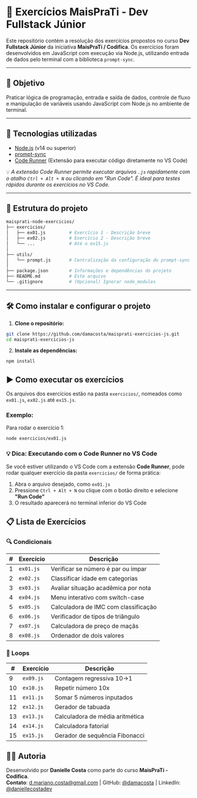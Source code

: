 # 🚀 Exercícios MaisPraTi - Dev Fullstack Júnior

Este repositório contém a resolução dos exercícios propostos no curso **Dev Fullstack Júnior** da iniciativa **MaisPraTi / Codifica**. Os exercícios foram desenvolvidos em JavaScript com execução via Node.js, utilizando entrada de dados pelo terminal com a biblioteca `prompt-sync`.

---

## 🎯 Objetivo

Praticar lógica de programação, entrada e saída de dados, controle de fluxo e manipulação de variáveis usando JavaScript com Node.js no ambiente de terminal.

---

## 🧰 Tecnologias utilizadas

- [Node.js](https://nodejs.org/) (v14 ou superior)
- [prompt-sync](https://www.npmjs.com/package/prompt-sync)
- [Code Runner](https://marketplace.visualstudio.com/items?itemName=formulahendry.code-runner) (Extensão para executar código diretamente no VS Code)

💡 *A extensão Code Runner permite executar arquivos `.js` rapidamente com o atalho `Ctrl + Alt + N` ou clicando em "Run Code". É ideal para testes rápidos durante os exercícios no VS Code.*

---

## 📁 Estrutura do projeto

```bash
maisprati-node-exercicios/
├── exercicios/
│   ├── ex01.js         # Exercício 1 - Descrição breve
│   ├── ex02.js         # Exercício 2 - Descrição breve
│   └── ...             # Até o ex15.js
│
├── utils/
│   └── prompt.js       # Centralização da configuração do prompt-sync
│
├── package.json        # Informações e dependências do projeto
├── README.md           # Este arquivo
└── .gitignore          # (Opcional) Ignorar node_modules
```

---

## 🛠️ Como instalar e configurar o projeto

1. **Clone o repositório:**

```bash
git clone https://github.com/damacosta/maisprati-exercicios-js.git
cd maisprati-exercicios-js
```

2. **Instale as dependências:**

```bash
npm install
```

## ▶️ Como executar os exercícios

Os arquivos dos exercícios estão na pasta `exercicios/`, nomeados como `ex01.js`, `ex02.js` até `ex15.js`.

### Exemplo:

Para rodar o exercício 1:

```bash
node exercicios/ex01.js
```

### 💡 Dica: Executando com o Code Runner no VS Code

Se você estiver utilizando o VS Code com a extensão **Code Runner**, pode rodar qualquer exercício da pasta `exercicios/` de forma prática:

1. Abra o arquivo desejado, como `ex01.js`
2. Pressione `Ctrl + Alt + N` ou clique com o botão direito e selecione **"Run Code"**
3. O resultado aparecerá no terminal inferior do VS Code

## 📋 Lista de Exercícios

### 🔍 Condicionais
| #  | Exercício | Descrição |
|----|-----------|-----------|
| 1  | `ex01.js` | Verificar se número é par ou ímpar |
| 2  | `ex02.js` | Classificar idade em categorias |
| 3  | `ex03.js` | Avaliar situação acadêmica por nota |
| 4  | `ex04.js` | Menu interativo com switch-case |
| 5  | `ex05.js` | Calculadora de IMC com classificação |
| 6  | `ex06.js` | Verificador de tipos de triângulo |
| 7  | `ex07.js` | Calculadora de preço de maçãs |
| 8  | `ex08.js` | Ordenador de dois valores |

### 🔁 Loops 
| #  | Exercício | Descrição |
|----|-----------|-----------|
| 9  | `ex09.js` | Contagem regressiva 10→1 |
| 10 | `ex10.js` | Repetir número 10x |
| 11 | `ex11.js` | Somar 5 números inputados |
| 12 | `ex12.js` | Gerador de tabuada |
| 13 | `ex13.js` | Calculadora de média aritmética |
| 14 | `ex14.js` | Calculadora fatorial |
| 15 | `ex15.js` | Gerador de sequência Fibonacci |

## 👨‍💻 Autoria

Desenvolvido por **Danielle Costa** como parte do curso **MaisPraTi - Codifica**.  
**Contato**: d.mariano.costa@gmail.com | GitHub: [@damacosta](https://github.com/damacosta) | LinkedIn: [@daniellecostadev](https://www.linkedin.com/in/daniellecostadev/)
